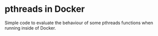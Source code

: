 # pthreads in Docker

Simple code to evaluate the behaviour of some pthreads functions when running
inside of Docker.

